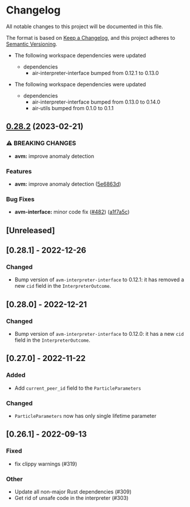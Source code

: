 # Changelog
All notable changes to this project will be documented in this file.

The format is based on [Keep a Changelog](https://keepachangelog.com/en/1.0.0/),
and this project adheres to [Semantic Versioning](https://semver.org/spec/v2.0.0.html).

* The following workspace dependencies were updated
  * dependencies
    * air-interpreter-interface bumped from 0.12.1 to 0.13.0

* The following workspace dependencies were updated
  * dependencies
    * air-interpreter-interface bumped from 0.13.0 to 0.14.0
    * air-utils bumped from 0.1.0 to 0.1.1

## [0.28.2](https://github.com/fluencelabs/aquavm/compare/avm-interface-v0.28.1...avm-interface-v0.28.2) (2023-02-21)


### ⚠ BREAKING CHANGES

* **avm:** improve anomaly detection

### Features

* **avm:** improve anomaly detection ([5e6863d](https://github.com/fluencelabs/aquavm/commit/5e6863d4d59684d4f2b509ece6e597831e648f05))


### Bug Fixes

* **avm-interface:** minor code fix ([#482](https://github.com/fluencelabs/aquavm/issues/482)) ([a1f7a5c](https://github.com/fluencelabs/aquavm/commit/a1f7a5ce74b5002f3283494164a3d57fdd1cbd80))

## [Unreleased]

## [0.28.1] - 2022-12-26

### Changed

- Bump version of `avm-interpreter-interface` to 0.12.1:
  it has removed a new `cid` field in the `InterpreterOutcome`.

## [0.28.0] - 2022-12-21

### Changed

- Bump version of `avm-interpreter-interface` to 0.12.0:
  it has a new `cid` field in the `InterpreterOutcome`.

## [0.27.0] - 2022-11-22

### Added

- Add `current_peer_id` field to the `ParticleParameters`

### Changed

- `ParticleParameters` now has only single lifetime parameter

## [0.26.1] - 2022-09-13

### Fixed
- fix clippy warnings (#319)

### Other
- Update all non-major Rust dependencies (#309)
- Get rid of unsafe code in the interpreter (#303)
